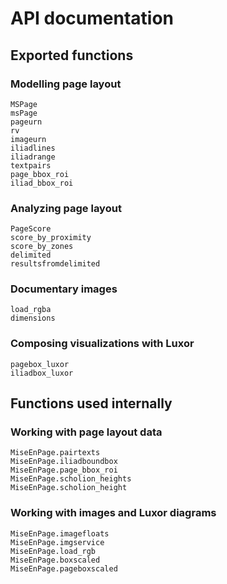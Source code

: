 # API documentation


## Exported functions


### Modelling page layout

```@docs
MSPage
msPage
pageurn
rv
imageurn
iliadlines
iliadrange
textpairs
page_bbox_roi
iliad_bbox_roi
```

### Analyzing page layout

```@docs
PageScore
score_by_proximity
score_by_zones
delimited
resultsfromdelimited
```

### Documentary images

```@docs
load_rgba
dimensions
```

### Composing visualizations with Luxor

```@docs
pagebox_luxor
iliadbox_luxor
```

## Functions used internally

### Working with page layout data

```@docs
MiseEnPage.pairtexts
MiseEnPage.iliadboundbox
MiseEnPage.page_bbox_roi
MiseEnPage.scholion_heights
MiseEnPage.scholion_height
```

### Working with images and Luxor diagrams

```@docs
MiseEnPage.imagefloats
MiseEnPage.imgservice
MiseEnPage.load_rgb
MiseEnPage.boxscaled
MiseEnPage.pageboxscaled
```
